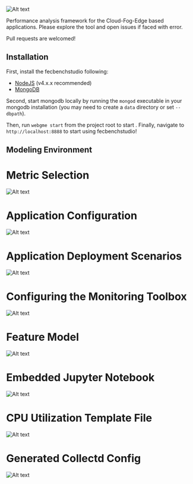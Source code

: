 ![Alt text](./img/upsara.PNG "Metric Selection")

Performance analysis framework for the Cloud-Fog-Edge based applications.
Please explore the tool and open issues if faced with error.

Pull requests are welcomed!

## Installation
First, install the fecbenchstudio following:
- [NodeJS](https://nodejs.org/en/) (v4.x.x recommended)
- [MongoDB](https://www.mongodb.com/)

Second, start mongodb locally by running the `mongod` executable in your mongodb installation (you may need to create a `data` directory or set `--dbpath`).

Then, run `webgme start` from the project root to start . Finally, navigate to `http://localhost:8888` to start using fecbenchstudio!

## Modeling Environment


# Metric Selection
![Alt text](./img/usecase_metric.PNG "Metric Selection")

# Application Configuration
![Alt text](./img/application_model.PNG "Application Configuration")

# Application Deployment Scenarios
![Alt text](./img/scenario_model.PNG "Application Deployment Scenarios")

# Configuring the Monitoring Toolbox
![Alt text](./img/cpu_collectd.PNG "Configuring the Monitoring Toolbox")

# Feature Model
![Alt text](./img/feature_model_h.png "Feature Model")

# Embedded Jupyter Notebook 
![Alt text](./img/jupyter_viz.PNG "Embedded Jupyter Notebook")

# CPU Utilization Template File
![Alt text](./img/cpu_util_template.PNG "CPU Utilization Template File")

# Generated Collectd Config
![Alt text](./img/generated_cpu_util_yaml.PNG "Generated Collectd Config")







